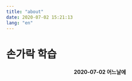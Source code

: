 ```yaml
---
title: "about"
date: 2020-07-02 15:21:13
lang: "en"
---
```


# 손가락 학습

<div align="center">

#### 2020-07-02 어느날에

</div>
